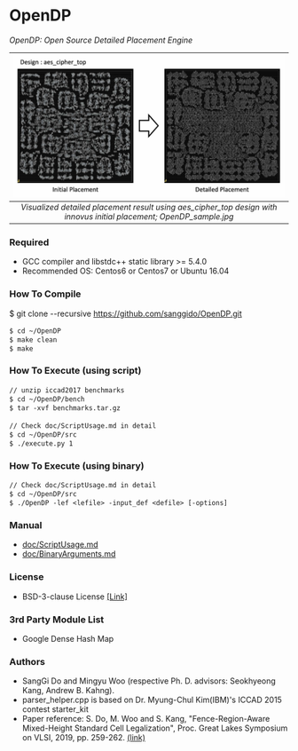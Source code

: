 # OpenDP
*OpenDP: Open Source Detailed Placement Engine*

| <img src="/doc/image/OpenDP_sample.jpg" width=900px> | 
|:--:| 
| *Visualized detailed placement result using aes_cipher_top design with innovus initial placement; OpenDP_sample.jpg* |
### Required
* GCC compiler and libstdc++ static library >= 5.4.0
* Recommended OS: Centos6 or Centos7 or Ubuntu 16.04

### How To Compile
$ git clone --recursive https://github.com/sanggido/OpenDP.git

    $ cd ~/OpenDP
    $ make clean
    $ make 

### How To Execute (using script)
    // unzip iccad2017 benchmarks
    $ cd ~/OpenDP/bench
    $ tar -xvf benchmarks.tar.gz

    // Check doc/ScriptUsage.md in detail
    $ cd ~/OpenDP/src
    $ ./execute.py 1

### How To Execute (using binary)
    // Check doc/ScriptUsage.md in detail
    $ cd ~/OpenDP/src
    $ ./OpenDP -lef <lefile> -input_def <defile> [-options]

### Manual
* [doc/ScriptUsage.md](doc/ScriptUsage.md)
* [doc/BinaryArguments.md](doc/BinaryArguments.md)

### License
* BSD-3-clause License [[Link]](LICENSE)

### 3rd Party Module List
* Google Dense Hash Map

### Authors
- SangGi Do and Mingyu Woo (respective Ph. D. advisors: Seokhyeong Kang, Andrew B. Kahng).
- parser_helper.cpp is based on Dr. Myung-Chul Kim(IBM)'s ICCAD 2015 contest starter_kit
- Paper reference: S. Do, M. Woo and S. Kang, "Fence-Region-Aware Mixed-Height Standard Cell Legalization", Proc. Great Lakes Symposium on VLSI, 2019, pp. 259-262. [(link)](https://dl.acm.org/citation.cfm?id=3318012)
